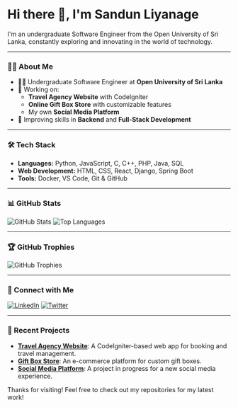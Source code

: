 # Hi there 👋, I'm Sandun Liyanage

I'm an undergraduate Software Engineer from the Open University of Sri Lanka, constantly exploring and innovating in the world of technology.

---

### 👨‍💻 About Me

- 🧑‍🎓 Undergraduate Software Engineer at **Open University of Sri Lanka**
- 🔭 Working on:
  - **Travel Agency Website** with CodeIgniter
  - **Online Gift Box Store** with customizable features
  - My own **Social Media Platform**
- 🌱 Improving skills in **Backend** and **Full-Stack Development**

---

### 🛠️ Tech Stack

- **Languages:** Python, JavaScript, C, C++, PHP, Java, SQL
- **Web Development:** HTML, CSS, React, Django, Spring Boot
- **Tools:** Docker, VS Code, Git & GitHub

---

### 📊 GitHub Stats

![GitHub Stats](https://github-readme-stats.vercel.app/api?username=Sandun441&show_icons=true&theme=radical)
![Top Languages](https://github-readme-stats.vercel.app/api/top-langs/?username=Sandun441&layout=compact&theme=radical)

---

### 🏆 GitHub Trophies

![GitHub Trophies](https://github-profile-trophy.vercel.app/?username=Sandun441&theme=dracula)

---

### 🔗 Connect with Me

[![LinkedIn](https://img.shields.io/badge/LinkedIn-Connect-blue?style=for-the-badge&logo=linkedin)](https://www.linkedin.com/in/sandun-liyanage)
[![Twitter](https://img.shields.io/badge/Twitter-Follow-blue?style=for-the-badge&logo=twitter)](https://twitter.com/SandunLiyanage)

---

### 📜 Recent Projects

- **[Travel Agency Website](https://github.com/Sandun441/travel-agency)**: A CodeIgniter-based web app for booking and travel management.
- **[Gift Box Store](https://github.com/Sandun441/gift-box-store)**: An e-commerce platform for custom gift boxes.
- **[Social Media Platform](https://github.com/Sandun441/social-media-platform)**: A project in progress for a new social media experience.

Thanks for visiting! Feel free to check out my repositories for my latest work!
